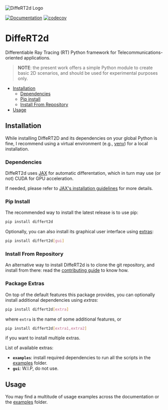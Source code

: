 <picture>
  <source media="(prefers-color-scheme: dark)" srcset="https://raw.githubusercontent.com/jeertmans/DiffeRT2d/main/static/logo_dark_transparent.png">
  <source media="(prefers-color-scheme: light)" srcset="https://raw.githubusercontent.com/jeertmans/DiffeRT2d/main/static/logo_light_transparent.png">
  <img alt="DiffeRT2d Logo" src="https://raw.githubusercontent.com/jeertmans/DiffeRT2d/main/static/logo.png">
</picture>

[![Documentation][documentation-badge]][documentation-url]
[![codecov][codecov-badge]][codecov-url]

# DiffeRT2d

Differentiable Ray Tracing (RT) Python framework for Telecommunications-oriented applications.

> **NOTE**: the present work offers a simple Python module to create basic 2D scenarios,
> and should be used for experimental purposes only.

- [Installation](#installation)
  * [Dependencies](#dependencies)
  * [Pip install](#pip-install)
  * [Install From Repository](#install-from-repository)
- [Usage](#usage)

## Installation

<!-- start install -->

While installing DiffeRT2D and its dependencies on your global Python is fine,
I recommend using a virtual environment
(e.g., [venv](https://docs.python.org/3/tutorial/venv.html)) for a local installation.

### Dependencies

<!-- start deps -->

DiffeRT2d uses [JAX](https://github.com/google/jax)
for automatic differentation,
which in turn may use (or not) CUDA for GPU acceleration.

If needed, please refer to
[JAX's installation guidelines](https://github.com/google/jax#installation)
for more details.

<!-- end deps -->

### Pip Install

<!-- TODO -->

The recommended way to install the latest release is to use pip:

```bash
pip install differt2d
```

Optionally, you can also install its graphical user interface using [extras](#package-extras):

```bash
pip install differt2d[gui]
```

### Install From Repository

<!-- TODO -->

An alternative way to install DiffeRT2d is to clone the git repository,
and install from there:
read the
[contributing guide](https://eertmans.be/DiffeRT2d/contributing/workflow.html)
to know how.

### Package Extras

On top of the default features this package provides, you can optionally
install additional dependencies using *extras*:

```bash
pip install differt2d[extra]
```

where `extra` is the name of some additional features, or

```bash
pip install differt2d[extra1,extra2]
```

if you want to install multiple extras.

List of available extras:

+ **`examples`**: install required dependencies to run all the scripts in the
  [examples](https://github.com/jeertmans/DiffeRT2d/tree/main/examples)
  folder. 
+ **`gui`**: W.I.P, do not use.


<!-- end install -->

## Usage

<!-- start usage -->

You may find a multitude of usage examples across the documentation
or the [examples](https://github.com/jeertmans/DiffeRT2d/tree/main/examples)
folder.

<!-- end usage -->

[documentation-badge]: https://img.shields.io/website?down_color=lightgrey&down_message=offline&label=documentation&up_color=green&up_message=online&url=https%3A%2F%2Feertmans.be%2FDiffeRT2d%2F
[documentation-url]: https://eertmans.be/DiffeRT2d/
[codecov-badge]: https://codecov.io/gh/jeertmans/DiffeRT2d/branch/main/graph/badge.svg?token=1dJ1AKWMR5
[codecov-url]: https://codecov.io/gh/jeertmans/DiffeRT2d
